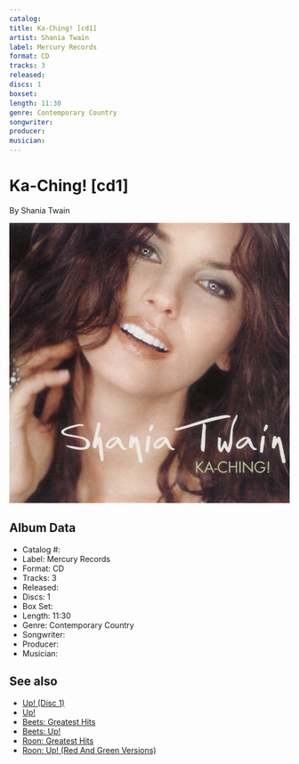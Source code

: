 ```yaml
---
catalog: 
title: Ka-Ching! [cd1]
artist: Shania Twain
label: Mercury Records
format: CD
tracks: 3
released: 
discs: 1
boxset: 
length: 11:30
genre: Contemporary Country
songwriter: 
producer: 
musician: 
---
```


# Ka-Ching! [cd1]

By Shania Twain

![](../../assets/cdcovers/Shania_Twain-Ka-Ching.png)

## Album Data

- Catalog #: 
- Label: Mercury Records
- Format: CD
- Tracks: 3
- Released: 
- Discs: 1
- Box Set: 
- Length: 11:30
- Genre: Contemporary Country
- Songwriter: 
- Producer: 
- Musician: 


## See also

- [Up! (Disc 1)](Up!_Disc_1.md)
- [Up!](Up!.md)
- [Beets: Greatest Hits](../../Beets/Shania_Twain/Greatest_Hits.md)
- [Beets: Up!](../../Beets/Shania_Twain/Up!.md)
- [Roon: Greatest Hits](../../Roon/Shania_Twain/Greatest_Hits.md)
- [Roon: Up! (Red And Green Versions)](../../Roon/Shania_Twain/Up!_Red_And_Green_Versions.md)
